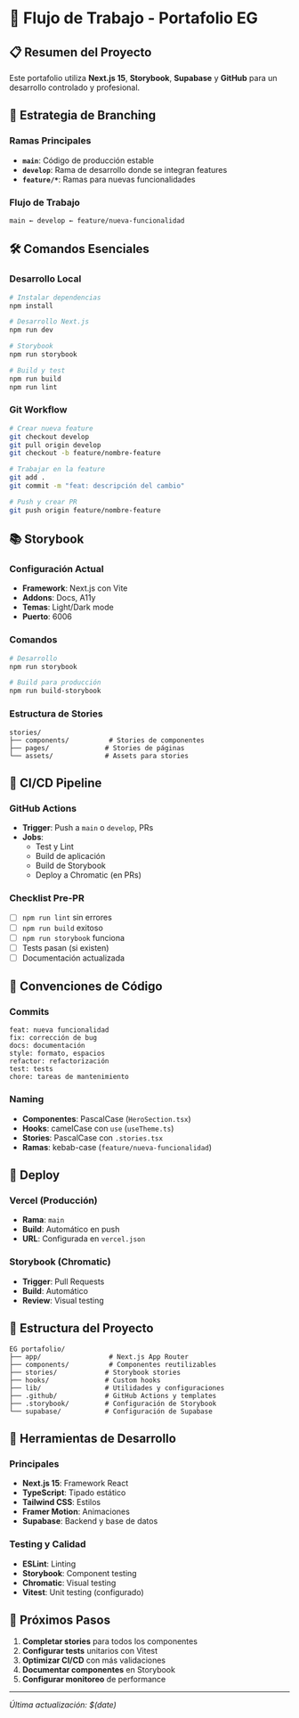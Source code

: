 # 🚀 Flujo de Trabajo - Portafolio EG

## 📋 Resumen del Proyecto
Este portafolio utiliza **Next.js 15**, **Storybook**, **Supabase** y **GitHub** para un desarrollo controlado y profesional.

## 🌳 Estrategia de Branching

### Ramas Principales
- **`main`**: Código de producción estable
- **`develop`**: Rama de desarrollo donde se integran features
- **`feature/*`**: Ramas para nuevas funcionalidades

### Flujo de Trabajo
```
main ← develop ← feature/nueva-funcionalidad
```

## 🛠️ Comandos Esenciales

### Desarrollo Local
```bash
# Instalar dependencias
npm install

# Desarrollo Next.js
npm run dev

# Storybook
npm run storybook

# Build y test
npm run build
npm run lint
```

### Git Workflow
```bash
# Crear nueva feature
git checkout develop
git pull origin develop
git checkout -b feature/nombre-feature

# Trabajar en la feature
git add .
git commit -m "feat: descripción del cambio"

# Push y crear PR
git push origin feature/nombre-feature
```

## 📚 Storybook

### Configuración Actual
- **Framework**: Next.js con Vite
- **Addons**: Docs, A11y
- **Temas**: Light/Dark mode
- **Puerto**: 6006

### Comandos
```bash
# Desarrollo
npm run storybook

# Build para producción
npm run build-storybook
```

### Estructura de Stories
```
stories/
├── components/          # Stories de componentes
├── pages/              # Stories de páginas
└── assets/             # Assets para stories
```

## 🔄 CI/CD Pipeline

### GitHub Actions
- **Trigger**: Push a `main` o `develop`, PRs
- **Jobs**:
  - Test y Lint
  - Build de aplicación
  - Build de Storybook
  - Deploy a Chromatic (en PRs)

### Checklist Pre-PR
- [ ] `npm run lint` sin errores
- [ ] `npm run build` exitoso
- [ ] `npm run storybook` funciona
- [ ] Tests pasan (si existen)
- [ ] Documentación actualizada

## 🎨 Convenciones de Código

### Commits
```
feat: nueva funcionalidad
fix: corrección de bug
docs: documentación
style: formato, espacios
refactor: refactorización
test: tests
chore: tareas de mantenimiento
```

### Naming
- **Componentes**: PascalCase (`HeroSection.tsx`)
- **Hooks**: camelCase con `use` (`useTheme.ts`)
- **Stories**: PascalCase con `.stories.tsx`
- **Ramas**: kebab-case (`feature/nueva-funcionalidad`)

## 🚀 Deploy

### Vercel (Producción)
- **Rama**: `main`
- **Build**: Automático en push
- **URL**: Configurada en `vercel.json`

### Storybook (Chromatic)
- **Trigger**: Pull Requests
- **Build**: Automático
- **Review**: Visual testing

## 📁 Estructura del Proyecto

```
EG portafolio/
├── app/                 # Next.js App Router
├── components/          # Componentes reutilizables
├── stories/            # Storybook stories
├── hooks/              # Custom hooks
├── lib/                # Utilidades y configuraciones
├── .github/            # GitHub Actions y templates
├── .storybook/         # Configuración de Storybook
└── supabase/           # Configuración de Supabase
```

## 🔧 Herramientas de Desarrollo

### Principales
- **Next.js 15**: Framework React
- **TypeScript**: Tipado estático
- **Tailwind CSS**: Estilos
- **Framer Motion**: Animaciones
- **Supabase**: Backend y base de datos

### Testing y Calidad
- **ESLint**: Linting
- **Storybook**: Component testing
- **Chromatic**: Visual testing
- **Vitest**: Unit testing (configurado)

## 📝 Próximos Pasos

1. **Completar stories** para todos los componentes
2. **Configurar tests** unitarios con Vitest
3. **Optimizar CI/CD** con más validaciones
4. **Documentar componentes** en Storybook
5. **Configurar monitoreo** de performance

---

*Última actualización: $(date)*
